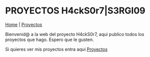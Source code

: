 # PROYECTOS H4ckS0r7|S3RGI09
[Home](index.md) | [Proyectos](Proyectos) 

Bienvenid@ a la web del proyecto H4ckS0r7, aqui publico todos los proyectos que hago. Espero que le gusten.

Si quieres ver mis proyectos entra aqui [Proyectos](Proyectos)
